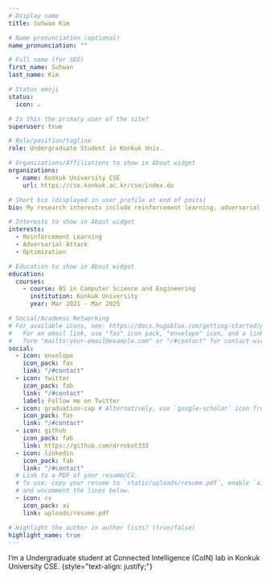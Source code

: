 ```yaml
---
# Display name
title: Suhwan Kim

# Name pronunciation (optional)
name_pronunciation: ""

# Full name (for SEO)
first_name: Suhwan
last_name: Kim

# Status emoji
status:
  icon: ☕️

# Is this the primary user of the site?
superuser: true

# Role/position/tagline
role: Undergraduate Student in Konkuk Univ.

# Organizations/Affiliations to show in About widget
organizations:
  - name: Konkuk University CSE
    url: https://cse.konkuk.ac.kr/cse/index.do

# Short bio (displayed in user profile at end of posts)
bio: My research interests include reinforcement learning, adversarial attack and optimization.

# Interests to show in About widget
interests:
  - Reinforcement Learning
  - Adversarial Attack
  - Optimization

# Education to show in About widget
education:
  courses:
    - course: BS in Computer Science and Engineering
      institution: Konkuk University
      year: Mar 2021 - Mar 2025

# Social/Academic Networking
# For available icons, see: https://docs.hugoblox.com/getting-started/page-builder/#icons
#   For an email link, use "fas" icon pack, "envelope" icon, and a link in the
#   form "mailto:your-email@example.com" or "/#contact" for contact widget.
social:
  - icon: envelope
    icon_pack: fas
    link: "/#contact"
  - icon: twitter
    icon_pack: fab
    link: "/#contact"
    label: Follow me on Twitter
  - icon: graduation-cap # Alternatively, use `google-scholar` icon from `ai` icon pack
    icon_pack: fas
    link: "/#contact"
  - icon: github
    icon_pack: fab
    link: https://github.com/drrobot333
  - icon: linkedin
    icon_pack: fab
    link: "/#contact"
  # Link to a PDF of your resume/CV.
  # To use: copy your resume to `static/uploads/resume.pdf`, enable `ai` icons in `params.yaml`,
  # and uncomment the lines below.
  - icon: cv
    icon_pack: ai
    link: uploads/resume.pdf

# Highlight the author in author lists? (true/false)
highlight_name: true
---
```


I’m a Undergraduate student at Connected Intelligence (CoIN) lab in Konkuk University CSE.
{style="text-align: justify;"}
